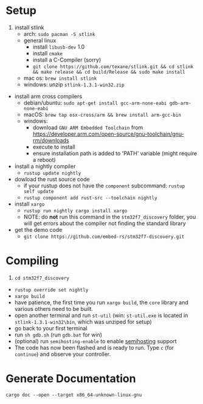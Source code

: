 # Setup

1. install stlink
    * arch: `sudo pacman -S stlink`
    * general linux
        * install `libusb-dev` 1.0
        * install `cmake`
        * install a C-Compiler (sorry)
        * `git clone https://github.com/texane/stlink.git && cd stlink && make release && cd build/Release && sudo make install`
    * mac os: `brew install stlink`
    * windows: unzip `stlink-1.3.1-win32.zip`
-  install arm cross compilers
    * debian/ubuntu: `sudo apt-get install gcc-arm-none-eabi gdb-arm-none-eabi`
    * macOS: `brew tap osx-cross/arm && brew install arm-gcc-bin`
    * windows:
        * download `GNU ARM Embedded Toolchain` from https://developer.arm.com/open-source/gnu-toolchain/gnu-rm/downloads
        * execute to install
        * ensure installation path is added to 'PATH' variable (might require a reboot)
-  install a nightly compiler
    * `rustup update nightly`
-  dowload the rust source code
    * if your rustup does not have the `component` subcommand: `rustup self update`
    * `rustup component add rust-src --toolchain nightly`
-  install `xargo`
    * `rustup run nightly cargo install xargo`
    * NOTE: do **not** run this command in the `stm32f7_discovery` folder, you will get errors about the compiler not finding the standard library
-  get the demo code
    * `git clone https://github.com/embed-rs/stm32f7-discovery.git`

# Compiling

1. `cd stm32f7_discovery`
-  `rustup override set nightly`
-  `xargo build`
-  have patience, the first time you run `xargo build`, the `core` library and various others need to be built.
-  open another terminal and run `st-util` (win: `st-util.exe` is located in `stlink-1.3.1-win32\bin`, which was unziped for setup)
-  go back to your first terminal
-  run `sh gdb.sh` (run `gdb.bat` for win)
-  (optional) run `semihosting-enable` to enable [semihosting](http://embed.rs/articles/2016/semi-hosting-rust/) support
-  The code has now been flashed and is ready to run. Type `c` (for `continue`) and observe your controller.

# Generate Documentation

`cargo doc --open --target x86_64-unknown-linux-gnu`
